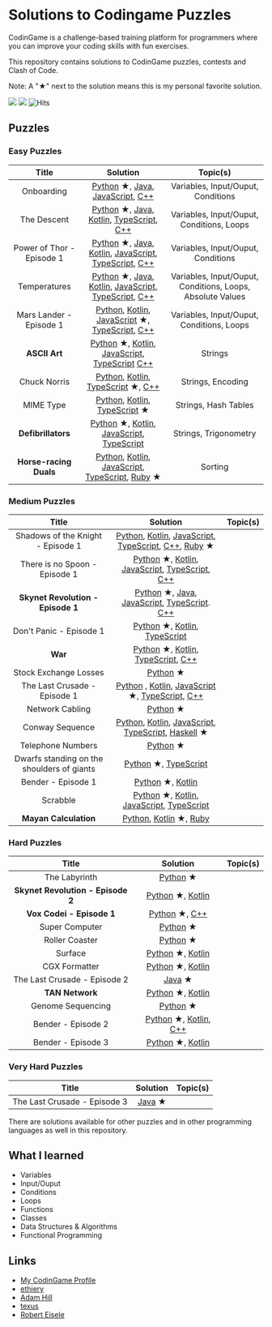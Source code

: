# Solutions to Codingame Puzzles

CodinGame is a challenge-based training platform for programmers where you can improve your coding skills with fun exercises.

This repository contains solutions to CodinGame puzzles, contests and Clash of Code.

Note: A "&starf;" next to the solution means this is my personal favorite solution.

![](https://img.shields.io/github/languages/count/charlesfranciscodev/codingame.svg) ![](https://img.shields.io/github/languages/top/charlesfranciscodev/codingame.svg) ![Hits](https://hitcounter.pythonanywhere.com/count/tag.svg?url=https%3A%2F%2Fgithub.com%2Fcharlesfranciscodev%2Fcodingame)

## Puzzles

### Easy Puzzles
| Title | Solution | Topic(s) |
| :---: | :------: | :------: |
| Onboarding | [Python](./puzzles/python3/onboarding/onboarding.py) &starf;, [Java](./puzzles/java/onboarding/Player.java), [JavaScript](./puzzles/js/onboarding.js), [C++](./puzzles/cpp/onboarding.cpp) | Variables, Input/Ouput, Conditions |
| The Descent | [Python](./puzzles/python3/the-descent) &starf;, [Java](./puzzles/java/the-descent/Player.java), [Kotlin](./puzzles/kotlin/src/the-descent.kt), [TypeScript](./puzzles/ts/the-descent/the-descent.ts), [C++](./puzzles/cpp/the-descent.cpp) | Variables, Input/Ouput, Conditions, Loops |
| Power of Thor - Episode 1 | [Python](./puzzles/python3/power-of-thor1) &starf;, [Java](./puzzles/java/power-of-thor1/Player.java), [Kotlin](./puzzles/kotlin/src/power-of-thor1.kt), [JavaScript](./puzzles/js/power-of-thor1.js), [TypeScript](./puzzles/ts/power-of-thor1/power-of-thor1.ts), [C++](./puzzles/cpp/power-of-thor1.cpp) | Variables, Input/Ouput, Conditions |
| Temperatures | [Python](./puzzles/python3/temperatures) &starf;, [Java](./puzzles/java/temperatures/Player.java), [Kotlin](./puzzles/kotlin/src/temperatures.kt), [JavaScript](./puzzles/js/temperatures.js), [TypeScript](./puzzles/ts/temperatures/temperatures.ts), [C++](./puzzles/cpp/temperatures.cpp) | Variables, Input/Ouput, Conditions, Loops, Absolute Values |
| Mars Lander - Episode 1 | [Python](./puzzles/python3/mars_lander1.py), [Kotlin](./puzzles/kotlin/src/mars-lander1.kt), [JavaScript](./puzzles/js/mars-lander1) &starf;, [TypeScript](./puzzles/ts/mars-lander1/mars-lander1.ts), [C++](./puzzles/cpp/mars-lander1.cpp) | Variables, Input/Ouput, Conditions, Loops |
| **ASCII Art** | [Python](./puzzles/python3/ascii-art) &starf;, [Kotlin](./puzzles/kotlin/src/ascii-art.kt), [JavaScript](./puzzles/js/ascii-art.js), [TypeScript](./puzzles/ts/ascii-art/ascii-art.ts) [C++](./puzzles/cpp/ascii-art.cpp) | Strings |
| Chuck Norris | [Python](./puzzles/python3/chuck_norris.py), [Kotlin](./puzzles/kotlin/src/chuck-norris.kt), [TypeScript](./puzzles/ts/chuck-norris) &starf;, [C++](./puzzles/cpp/chuck-norris.cpp) | Strings, Encoding |
| MIME Type | [Python](./puzzles/python3/mime_type.py), [Kotlin](./puzzles/kotlin/src/mime-type.kt), [TypeScript](./puzzles/ts/mime-type) &starf; | Strings, Hash Tables |
| **Defibrillators** | [Python](./puzzles/python3/defibrillators) &starf;, [Kotlin](./puzzles/kotlin/src/defibrillators.kt), [JavaScript](./puzzles/js/defibrillators.js), [TypeScript](./puzzles/ts/defibrillators/defibrillators.ts) | Strings, Trigonometry |
| **Horse-racing Duals** | [Python](./puzzles/python3/horse_racing_duals.py), [Kotlin](./puzzles/kotlin/src/horse-racing-duals.kt), [JavaScript](./puzzles/js/horse-racing-duals.js), [TypeScript](./puzzles/ts/horse-racing-duals/horse-racing-duals.ts), [Ruby](./puzzles/ruby/horse-racing-duals) &starf; | Sorting |

### Medium Puzzles
| Title | Solution | Topic(s) |
| :---: | :------: | :------: |
| Shadows of the Knight - Episode 1 | [Python](./puzzles/python3/shadows_knight1.py), [Kotlin](./puzzles/kotlin/src/shadows-knight1.kt), [JavaScript](./puzzles/js/shadows-knight1.js), [TypeScript](./puzzles/ts/shadows-knight1/shadows-knight1.ts), [C++](./puzzles/cpp/shadows-knight1.cpp), [Ruby](./puzzles/ruby/shadows-knight1) &starf; | |
| There is no Spoon - Episode 1 | [Python](./puzzles/python3/there-is-no-spoon1) &starf;, [Kotlin](./puzzles/kotlin/src/there-is-no-spoon1.kt), [JavaScript](./puzzles/js/there-is-no-spoon1.js), [TypeScript](./puzzles/ts/there-is-no-spoon1/there-is-no-spoon1.ts), [C++](./puzzles/cpp/there-is-no-spoon1.cpp) |
| **Skynet Revolution - Episode 1** | [Python](./puzzles/python3/skynet-revolution1) &starf;, [Java](./puzzles/java/skynet-revolution1), [JavaScript](./puzzles/js/skynet-revolution1.js), [TypeScript](./puzzles/ts/skynet-revolution1/skynet-revolution1.ts). [C++](./puzzles/cpp/skynet-revolution1.cpp) |
| Don't Panic - Episode 1 | [Python](./puzzles/python3/dont_panic1.py) &starf;, [Kotlin](./puzzles/kotlin/src/dont-panic1.kt), [TypeScript](./puzzles/ts/dont-panic1/dont-panic1.ts) |
| **War** | [Python](./puzzles/python3/war) &starf;, [Kotlin](./puzzles/kotlin/src/war.kt), [TypeScript](./puzzles/ts/war/war.ts), [C++](./puzzles/cpp/war.cpp) |
| Stock Exchange Losses | [Python](./puzzles/python3/stock_exchange.py) &starf; |
| The Last Crusade - Episode 1 | [Python](./puzzles/python3/last_crusade1.py) , [Kotlin](./puzzles/kotlin/src/last-crusade1.kt), [JavaScript](./puzzles/js/last-crusade1) &starf;, [TypeScript](./puzzles/ts/last-crusade1/last-crusade1.ts), [C++](./puzzles/cpp/last-crusade1.cpp) |
| Network Cabling | [Python](./puzzles/python3/network_cabling.py) &starf; |
| Conway Sequence | [Python](./puzzles/python3/conway_sequence.py), [Kotlin](./puzzles/kotlin/src/conway-sequence.kt), [JavaScript](./puzzles/js/conway-sequence.js), [TypeScript](./puzzles/ts/conway-sequence/conway-sequence.ts), [Haskell](./puzzles/haskell/conway-sequence) &starf; |
| Telephone Numbers | [Python](./puzzles/python3/telephone_numbers.py) &starf; |
| Dwarfs standing on the shoulders of giants | [Python](./puzzles/python3/dwarfs-giants.py) &starf;, [TypeScript](./puzzles/ts/dwarfs-giants) |
| Bender - Episode 1 | [Python](./puzzles/python3/bender1) &starf;, [Kotlin](./puzzles/kotlin/src/bender1.kt) |
| Scrabble | [Python](./puzzles/python3/scrabble) &starf;, [Kotlin](./puzzles/kotlin/src/scrabble.kt), [JavaScript](./puzzles/js/scrabble.js), [TypeScript](./puzzles/ts/scrabble/scrabble.ts) |
| **Mayan Calculation** | [Python](./puzzles/python3/mayan_calc.py), [Kotlin](./puzzles/kotlin/src/mayan-calc) &starf;, [Ruby](./puzzles/ruby/mayan-calc.rb) |

### Hard Puzzles
| Title | Solution | Topic(s) |
| :---: | :------: | :------: |
| The Labyrinth | [Python](./puzzles/python3/the-labyrinth) &starf; |
| **Skynet Revolution - Episode 2** | [Python](./puzzles/python3/skynet-revolution2) &starf;, [Kotlin](./puzzles/kotlin/src/skynet-revolution2.kt) |
| **Vox Codei - Episode 1** | [Python](./puzzles/python3/vox-codei1) &starf;, [C++](./puzzles/cpp/vox-codei1.cpp) |
| Super Computer | [Python](./puzzles/python3/super-computer) &starf; |
| Roller Coaster | [Python](./puzzles/python3/roller-coaster) &starf; |
| Surface | [Python](./puzzles/python3/surface) &starf;, [Kotlin](./puzzles/kotlin/src/surface.kt) |
| CGX Formatter | [Python](./puzzles/python3/cgx_formatter.py) &starf;, [Kotlin](./puzzles/kotlin/src/cgx-formatter.kt) |
| The Last Crusade - Episode 2 | [Java](./puzzles/java/last-crusade2/src/Player.java) &starf; |
| **TAN Network** | [Python](./puzzles/python3/tan-network) &starf;, [Kotlin](./puzzles/kotlin/src/tan-network.kt) |
| Genome Sequencing | [Python](./puzzles/python3/genome_sequencing.py) &starf; |
| Bender - Episode 2 | [Python](./puzzles/python3/bender2) &starf;, [Kotlin](./puzzles/kotlin/src/bender2.kt), [C++](./puzzles/cpp/bender2.cpp) |
| Bender - Episode 3 | [Python](./puzzles/python3/bender3.py) &starf;, [Kotlin](puzzles/kotlin/src/bender3.kt) |

### Very Hard Puzzles
| Title | Solution | Topic(s) |
| :---: | :------: | :------: |
| The Last Crusade - Episode 3 | [Java](./puzzles/java/last-crusade3/src/Player.java) &starf; |

There are solutions available for other puzzles and in other programming languages as well in this repository.

## What I learned

* Variables
* Input/Ouput
* Conditions
* Loops
* Functions
* Classes
* Data Structures & Algorithms
* Functional Programming

## Links
* [My CodinGame Profile](https://www.codingame.com/profile/8111ec5700e5b6591daabfc46fd79e278747932)
* [ethiery](https://ethiery.github.io/codingame/index.html)
* [Adam Hill](http://dootrix.com/)
* [texus](https://github.com/texus/codingame)
* [Robert Eisele](https://www.xarg.org/puzzle/codingame/genome-sequencing/)
